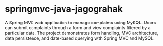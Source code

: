 # springmvc-java-jagograhak
A Spring MVC web application to manage complaints using MySQL. Users can submit complaints through a form and view complaints filtered by a particular date. The project demonstrates form handling, MVC architecture, data persistence, and date-based querying with Spring MVC and MySQL.
